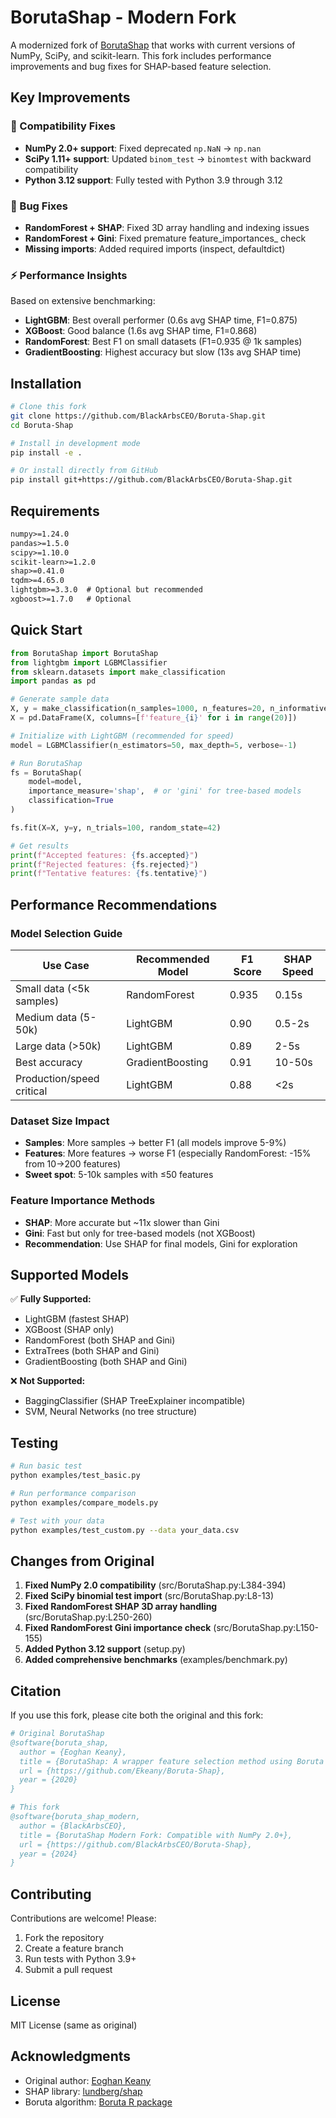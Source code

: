 # BorutaShap - Modern Fork

A modernized fork of [BorutaShap](https://github.com/Ekeany/Boruta-Shap) that works with current versions of NumPy, SciPy, and scikit-learn. This fork includes performance improvements and bug fixes for SHAP-based feature selection.

## Key Improvements

### 🔧 Compatibility Fixes
- **NumPy 2.0+ support**: Fixed deprecated `np.NaN` → `np.nan`
- **SciPy 1.11+ support**: Updated `binom_test` → `binomtest` with backward compatibility
- **Python 3.12 support**: Fully tested with Python 3.9 through 3.12

### 🐛 Bug Fixes
- **RandomForest + SHAP**: Fixed 3D array handling and indexing issues
- **RandomForest + Gini**: Fixed premature feature_importances_ check
- **Missing imports**: Added required imports (inspect, defaultdict)

### ⚡ Performance Insights
Based on extensive benchmarking:
- **LightGBM**: Best overall performer (0.6s avg SHAP time, F1=0.875)
- **XGBoost**: Good balance (1.6s avg SHAP time, F1=0.868)
- **RandomForest**: Best F1 on small datasets (F1=0.935 @ 1k samples)
- **GradientBoosting**: Highest accuracy but slow (13s avg SHAP time)

## Installation

```bash
# Clone this fork
git clone https://github.com/BlackArbsCEO/Boruta-Shap.git
cd Boruta-Shap

# Install in development mode
pip install -e .

# Or install directly from GitHub
pip install git+https://github.com/BlackArbsCEO/Boruta-Shap.git
```

## Requirements

```txt
numpy>=1.24.0
pandas>=1.5.0
scipy>=1.10.0
scikit-learn>=1.2.0
shap>=0.41.0
tqdm>=4.65.0
lightgbm>=3.3.0  # Optional but recommended
xgboost>=1.7.0   # Optional
```

## Quick Start

```python
from BorutaShap import BorutaShap
from lightgbm import LGBMClassifier
from sklearn.datasets import make_classification
import pandas as pd

# Generate sample data
X, y = make_classification(n_samples=1000, n_features=20, n_informative=10)
X = pd.DataFrame(X, columns=[f'feature_{i}' for i in range(20)])

# Initialize with LightGBM (recommended for speed)
model = LGBMClassifier(n_estimators=50, max_depth=5, verbose=-1)

# Run BorutaShap
fs = BorutaShap(
    model=model,
    importance_measure='shap',  # or 'gini' for tree-based models
    classification=True
)

fs.fit(X=X, y=y, n_trials=100, random_state=42)

# Get results
print(f"Accepted features: {fs.accepted}")
print(f"Rejected features: {fs.rejected}")
print(f"Tentative features: {fs.tentative}")
```

## Performance Recommendations

### Model Selection Guide

| Use Case | Recommended Model | F1 Score | SHAP Speed |
|----------|------------------|----------|------------|
| Small data (<5k samples) | RandomForest | 0.935 | 0.15s |
| Medium data (5-50k) | LightGBM | 0.90 | 0.5-2s |
| Large data (>50k) | LightGBM | 0.89 | 2-5s |
| Best accuracy | GradientBoosting | 0.91 | 10-50s |
| Production/speed critical | LightGBM | 0.88 | <2s |

### Dataset Size Impact

- **Samples**: More samples → better F1 (all models improve 5-9%)
- **Features**: More features → worse F1 (especially RandomForest: -15% from 10→200 features)
- **Sweet spot**: 5-10k samples with ≤50 features

### Feature Importance Methods

- **SHAP**: More accurate but ~11x slower than Gini
- **Gini**: Fast but only for tree-based models (not XGBoost)
- **Recommendation**: Use SHAP for final models, Gini for exploration

## Supported Models

✅ **Fully Supported:**
- LightGBM (fastest SHAP)
- XGBoost (SHAP only)
- RandomForest (both SHAP and Gini)
- ExtraTrees (both SHAP and Gini)
- GradientBoosting (both SHAP and Gini)

❌ **Not Supported:**
- BaggingClassifier (SHAP TreeExplainer incompatible)
- SVM, Neural Networks (no tree structure)

## Testing

```bash
# Run basic test
python examples/test_basic.py

# Run performance comparison
python examples/compare_models.py

# Test with your data
python examples/test_custom.py --data your_data.csv
```

## Changes from Original

1. **Fixed NumPy 2.0 compatibility** (src/BorutaShap.py:L384-394)
2. **Fixed SciPy binomial test import** (src/BorutaShap.py:L8-13)
3. **Fixed RandomForest SHAP 3D array handling** (src/BorutaShap.py:L250-260)
4. **Fixed RandomForest Gini importance check** (src/BorutaShap.py:L150-155)
5. **Added Python 3.12 support** (setup.py)
6. **Added comprehensive benchmarks** (examples/benchmark.py)

## Citation

If you use this fork, please cite both the original and this fork:

```bibtex
# Original BorutaShap
@software{boruta_shap,
  author = {Eoghan Keany},
  title = {BorutaShap: A wrapper feature selection method using Boruta and SHAP},
  url = {https://github.com/Ekeany/Boruta-Shap},
  year = {2020}
}

# This fork
@software{boruta_shap_modern,
  author = {BlackArbsCEO},
  title = {BorutaShap Modern Fork: Compatible with NumPy 2.0+},
  url = {https://github.com/BlackArbsCEO/Boruta-Shap},
  year = {2024}
}
```

## Contributing

Contributions are welcome! Please:
1. Fork the repository
2. Create a feature branch
3. Run tests with Python 3.9+ 
4. Submit a pull request

## License

MIT License (same as original)

## Acknowledgments

- Original author: [Eoghan Keany](https://github.com/Ekeany)
- SHAP library: [lundberg/shap](https://github.com/slundberg/shap)
- Boruta algorithm: [Boruta R package](https://github.com/mbq/Boruta)